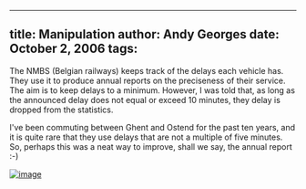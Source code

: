 -----
title:  Manipulation
author: Andy Georges
date: October 2, 2006
tags: 
-----







The NMBS (Belgian railways) keeps track of the delays each vehicle has.
They use it to produce annual reports on the preciseness of their
service. The aim is to keep delays to a minimum. However, I was told
that, as long as the announced delay does not equal or exceed 10
minutes, they delay is dropped from the statistics.


I've been commuting between Ghent and Ostend for the past ten years, and
it is quite rare that they use delays that are not a multiple of five
minutes. So, perhaps this was a neat way to improve, shall we say, the
annual report :-)


[![image](BE2C58BF-7253-4675-AE85-7AF4003CBC16-1.jpg)](http://www.flickr.com/photos/itkovian/258510434/)




